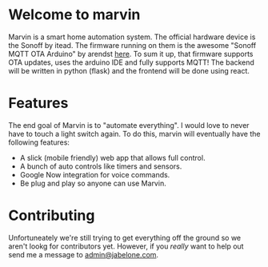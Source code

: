 # Welcome to marvin
Marvin is a smart home automation system.  The official hardware device is the Sonoff by itead.  The firmware running on them is the awesome "Sonoff MQTT OTA Arduino" by arendst [here](https://github.com/arendst/Sonoff-MQTT-OTA-Arduino).  To sum it up, that firmware supports OTA updates, uses the arduino IDE and fully supports MQTT!  The backend will be written in python (flask) and the frontend will be done using react.

# Features
The end goal of Marvin is to "automate everything".  I would love to never have to touch a light switch again.  To do this, marvin will eventually have the following features:
* A slick (mobile friendly) web app that allows full control.
* A bunch of auto controls like timers and sensors.
* Google Now integration for voice commands.
* Be plug and play so anyone can use Marvin.

# Contributing
Unfortuneately we're still trying to get everything off the ground so we aren't lookg for contributors yet.  However, if you *really* want to help out send me a message to [admin@jabelone.com](mailto:admin@jabelone.com).
